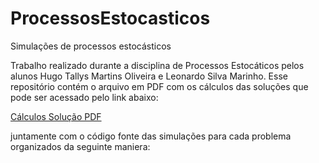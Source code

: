 # ProcessosEstocasticos
Simulações de processos estocásticos

Trabalho realizado durante a disciplina de Processos Estocáticos pelos alunos Hugo Tallys Martins Oliveira e Leonardo Silva Marinho. Esse repositório contém o arquivo em PDF com os cálculos das soluções que pode ser acessado pelo link abaixo:

[Cálculos Solução PDF](https://github.com/HugoT411ys/ProcessosEstocasticos/blob/master/trabalho_sim.pdf)

juntamente com o código fonte das simulações para cada problema organizados da seguinte maniera:
